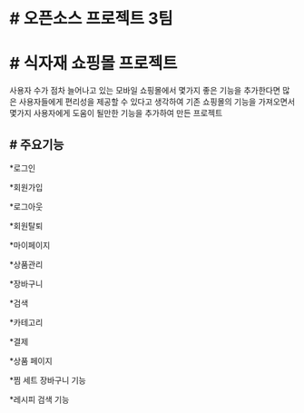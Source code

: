 
# # 오픈소스 프로젝트 3팀

# # 식자재 쇼핑몰 프로젝트
사용자 수가 점차 늘어나고 있는 모바일 쇼핑몰에서 몇가지 좋은 기능을 추가한다면 많은 사용자들에게 편리성을 제공할 수 있다고 생각하여 
기존 쇼핑몰의 기능을 가져오면서 몇가지 사용자에게 도움이 될만한 기능을 추가하여 만든 프로젝트


## # 주요기능

*로그인

*회원가입

*로그아웃

*회원탈퇴

*마이페이지

*상품관리

*장바구니

*검색

*카테고리

*결제 

*상품 페이지

*찜 세트 장바구니 기능

*레시피 검색 기능



  
